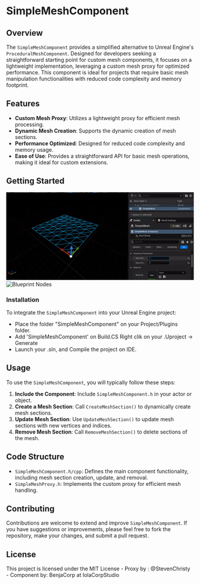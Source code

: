 # SimpleMeshComponent

## Overview

The `SimpleMeshComponent` provides a simplified alternative to Unreal Engine's `ProceduralMeshComponent`. Designed for developers seeking a straightforward starting point for custom mesh components, it focuses on a lightweight implementation, leveraging a custom mesh proxy for optimized performance. This component is ideal for projects that require basic mesh manipulation functionalities with reduced code complexity and memory footprint.

## Features

- **Custom Mesh Proxy**: Utilizes a lightweight proxy for efficient mesh processing.
- **Dynamic Mesh Creation**: Supports the dynamic creation of mesh sections.
- **Performance Optimized**: Designed for reduced code complexity and memory usage.
- **Ease of Use**: Provides a straightforward API for basic mesh operations, making it ideal for custom extensions.


## Getting Started

![SimpleMeshDemo GIF](https://github.com/BenjaCorp/SimpleMeshComponent/blob/main/SimpleMeshSubdivise.gif?raw=true)
![Blueprint Nodes](https://github.com/BenjaCorp/SimpleMeshComponent/assets/19375442/c503c868-4ec0-480f-909f-9d58bc1c0b28)

### Installation

To integrate the `SimpleMeshComponent` into your Unreal Engine project:
- Place the folder "SimpleMeshComponent" on your Project/Plugins folder. 
- Add 'SimpleMeshComponent' on Build.CS Right clik on your .Uproject -> Generate
- Launch your .sln, and Compile the project on IDE.

## Usage

To use the `SimpleMeshComponent`, you will typically follow these steps:

1. **Include the Component**: Include `SimpleMeshComponent.h` in your actor or object.
2. **Create a Mesh Section**: Call `CreateMeshSection()` to dynamically create mesh sections.
3. **Update Mesh Section**: Use `UpdateMeshSection()` to update mesh sections with new vertices and indices.
4. **Remove Mesh Section**: Call `RemoveMeshSection()` to delete sections of the mesh.

## Code Structure

- `SimpleMeshComponent.h/cpp`: Defines the main component functionality, including mesh section creation, update, and removal.
- `SimpleMeshProxy.h`: Implements the custom proxy for efficient mesh handling.

## Contributing

Contributions are welcome to extend and improve `SimpleMeshComponent`. If you have suggestions or improvements, please feel free to fork the repository, make your changes, and submit a pull request.

## License

This project is licensed under the MIT License - Proxy by : @StevenChristy - Component by: BenjaCorp at IolaCorpStudio
